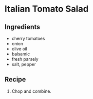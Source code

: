 # Italian Tomato Salad

## Ingredients
- cherry tomatoes
- onion
- olive oil
- balsamic
- fresh parsely
- salt, pepper

## Recipe
1. Chop and combine.
